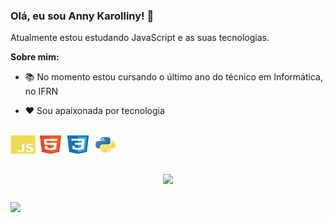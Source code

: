 ### Olá, eu sou Anny Karolliny! 👋

Atualmente estou estudando JavaScript e as suas tecnologias.

**Sobre mim:**

- 📚 No momento estou cursando o último ano do técnico em Informática, no IFRN

- ❤️ Sou apaixonada por tecnologia

<div style="display: inline_block"><br>
  <img align="center" alt="JS" height="30" width="40" src="https://raw.githubusercontent.com/devicons/devicon/master/icons/javascript/javascript-plain.svg">
  <img align="center" alt="HTML" height="30" width="40" src="https://raw.githubusercontent.com/devicons/devicon/master/icons/html5/html5-original.svg">
  <img align="center" alt="CSS" height="30" width="40" src="https://raw.githubusercontent.com/devicons/devicon/master/icons/css3/css3-original.svg">
  <img align="center" alt="Python" height="30" width="40" src="https://raw.githubusercontent.com/devicons/devicon/master/icons/python/python-original.svg">
</div>

##

<div align="center">
  <img align="center" height="160px" src="https://github-readme-stats.vercel.app/api/top-langs/?username=annykarolliny&layout=compact&theme=buefy&hide_border=true" />
</div>

##

<div> 
  <a href="https://www.linkedin.com/in/anny-karolliny-de-oliveira-silva-4334062ba/">
    <img src="https://img.shields.io/badge/-LinkedIn-%230077B5?style=for-the-badge&logo=linkedin&logoColor=white"></a> 
</div>
